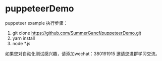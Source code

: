 # puppeteerDemo
puppeteer example
执行步骤：
1. git clone  https://github.com/SummerGancf/puppeteerDemo.git
2. yarn install
3. node *.js

如果您对自动化测试感兴趣，请添加wechat：380191915
邀请您进群学习交流。


